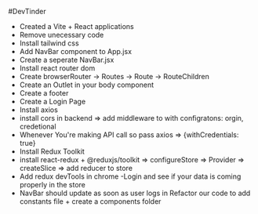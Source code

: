 #DevTinder

- Created a Vite + React applications
- Remove unecessary code
- Install tailwind css
- Add NavBar component to App.jsx
- Create a seperate NavBar.jsx
- Install react router dom
- Create browserRouter -> Routes -> Route -> RouteChildren
- Create an Outlet in your body component
- Create a footer
- Create a Login Page
- Install axios
- install cors in backend => add middleware to with configratons: orgin, credetional
- Whenever You're making API call so pass axios => {withCredentials: true}
- Install Redux Toolkit
- install react-redux +  @reduxjs/toolkit => configureStore => Provider => createSlice => add reducer to store
- Add redux devTools in chrome
-Login and see if your data is coming properly in the store
- NavBar should update as soon as user logs in
Refactor our code to add constants file + create a components folder